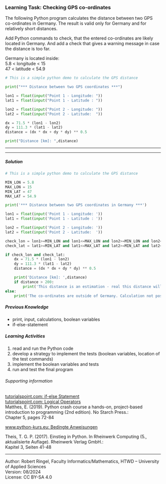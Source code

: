 ### Learning Task: Checking GPS co-ordinates

The following Python program calculates the distance between two GPS co-ordinates in Germany. 
The result is valid only for Germany and for relatively short distances.

Add Python commands to check, that the entered co-ordinates are likely located in Germany. And add a check that gives a warning message in case the distance is too far.

Germany is located inside:  
5.8 < longitude < 15  
47 < latitude < 54.9  

``` python
# This is a simple python demo to calculate the GPS distance 

print("*** Distance between two GPS coordinates ***")

lon1 = float(input("Point 1 - Longitude: "))
lat1 = float(input("Point 1 - Latitude : "))

lon2 = float(input("Point 2 - Longitude: "))
lat2 = float(input("Point 2 - Latitude:  "))

dx = 71.5 * (lon1 - lon2)
dy = 111.3 * (lat1 - lat2)
distance = (dx * dx + dy * dy) ** 0.5

print("Distance [km]: ",distance)
```

---------------------------------------
---------------------------------------

##### Solution

``` python
# This is a simple python demo to calculate the GPS distance 

MIN_LON = 5.8
MAX_LON = 15
MIN_LAT = 47
MAX_LAT = 54.9

print('*** Distance between two GPS coordinates in Germany ***')

lon1 = float(input('Point 1 - Longitude: '))
lat1 = float(input('Point 1 - Latitude : '))

lon2 = float(input('Point 2 - Longitude: '))
lat2 = float(input('Point 2 - Latitude:  '))

check_lon = lon1>=MIN_LON and lon1<=MAX_LON and lon2>=MIN_LON and lon2<=MAX_LON
check_lat = lat1>=MIN_LAT and lat1<=MAX_LAT and lat2>=MIN_LAT and lat2<=MAX_LAT

if check_lon and check_lat:
	dx = 71.5 * (lon1 - lon2)
	dy = 111.3 * (lat1 - lat2)
	distance = (dx * dx + dy * dy) ** 0.5

	print('Distance [km]: ',distance)
	if distance > 200:
		print('This distance is an estimation - real this distance will be longer.')
else:
	print('The co-ordinates are outside of Germany. Calculation not possible.')
```

##### Previous Knowledge

- print, input, calculations, boolean variables
- if-else-statement
  
##### Learning Activities

1) read and run the Python code
2) develop a strategy to implement the tests (boolean variables, location of the test commands)
3) implement the boolean variables and tests
4) run and test the final program


###### Supporting information

[tutorialspoint.com: if-else Statement](https://www.tutorialspoint.com/python/python_if_else.htm)  
[tutorialspoint.com: Logical Operators](https://www.tutorialspoint.com/python/python_logical_operators.htm)  
Matthes, E. (2019). Python crash course a hands-on, project-based introduction to programming (2nd edition). No Starch Press.:  
Chapter 5, pages 72-84  

[www.python-kurs.eu: Bedingte Anweisungen](https://python-kurs.eu/python3_bedingte_anweisungen.php)

Theis, T. G. P. (2017). Einstieg in Python. In Rheinwerk Computing (5., aktualisierte Auflage). Rheinwerk Verlag GmbH.:   
Kapitel 3, Seiten 41-48 

----
[//]: # "Learning objective: Test and branch using if-else, use of boolean variables"
[//]: # "Topic: Controlling program execution"
[//]: # "Complexity: 2 - normal"
[//]: # "Task type: completion task"

Author: Robert Ringel, Faculty Informatics/Mathematics, HTWD – University of Applied Sciences  
Version: 08/2024            
License: CC BY-SA 4.0
